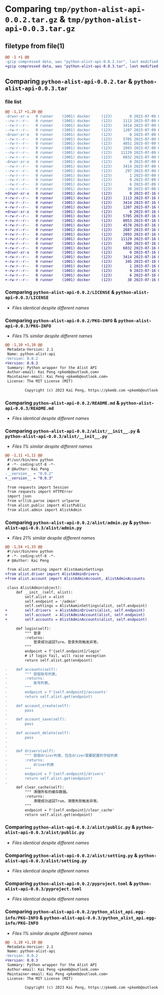 # Comparing `tmp/python-alist-api-0.0.2.tar.gz` & `tmp/python-alist-api-0.0.3.tar.gz`

## filetype from file(1)

```diff
@@ -1 +1 @@
-gzip compressed data, was "python-alist-api-0.0.2.tar", last modified: Sun Jul  9 09:06:05 2023, max compression
+gzip compressed data, was "python-alist-api-0.0.3.tar", last modified: Sun Jul 16 09:45:28 2023, max compression
```

## Comparing `python-alist-api-0.0.2.tar` & `python-alist-api-0.0.3.tar`

### file list

```diff
@@ -1,17 +1,20 @@
-drwxr-xr-x   0 runner    (1001) docker     (123)        0 2023-07-09 09:06:05.300823 python-alist-api-0.0.2/
--rw-r--r--   0 runner    (1001) docker     (123)     1113 2023-07-09 09:05:55.000000 python-alist-api-0.0.2/LICENSE
--rw-r--r--   0 runner    (1001) docker     (123)     3414 2023-07-09 09:06:05.300823 python-alist-api-0.0.2/PKG-INFO
--rw-r--r--   0 runner    (1001) docker     (123)     1207 2023-07-09 09:05:55.000000 python-alist-api-0.0.2/README.md
-drwxr-xr-x   0 runner    (1001) docker     (123)        0 2023-07-09 09:06:05.300823 python-alist-api-0.0.2/alist/
--rw-r--r--   0 runner    (1001) docker     (123)     5705 2023-07-09 09:05:55.000000 python-alist-api-0.0.2/alist/__init__.py
--rw-r--r--   0 runner    (1001) docker     (123)     4851 2023-07-09 09:05:55.000000 python-alist-api-0.0.2/alist/admin.py
--rw-r--r--   0 runner    (1001) docker     (123)     2093 2023-07-09 09:05:55.000000 python-alist-api-0.0.2/alist/public.py
--rw-r--r--   0 runner    (1001) docker     (123)    11129 2023-07-09 09:05:55.000000 python-alist-api-0.0.2/alist/setting.py
--rw-r--r--   0 runner    (1001) docker     (123)     6032 2023-07-09 09:05:55.000000 python-alist-api-0.0.2/pyproject.toml
-drwxr-xr-x   0 runner    (1001) docker     (123)        0 2023-07-09 09:06:05.300823 python-alist-api-0.0.2/python_alist_api.egg-info/
--rw-r--r--   0 runner    (1001) docker     (123)     3414 2023-07-09 09:06:05.000000 python-alist-api-0.0.2/python_alist_api.egg-info/PKG-INFO
--rw-r--r--   0 runner    (1001) docker     (123)      297 2023-07-09 09:06:05.000000 python-alist-api-0.0.2/python_alist_api.egg-info/SOURCES.txt
--rw-r--r--   0 runner    (1001) docker     (123)        1 2023-07-09 09:06:05.000000 python-alist-api-0.0.2/python_alist_api.egg-info/dependency_links.txt
--rw-r--r--   0 runner    (1001) docker     (123)        9 2023-07-09 09:06:05.000000 python-alist-api-0.0.2/python_alist_api.egg-info/requires.txt
--rw-r--r--   0 runner    (1001) docker     (123)        6 2023-07-09 09:06:05.000000 python-alist-api-0.0.2/python_alist_api.egg-info/top_level.txt
--rw-r--r--   0 runner    (1001) docker     (123)       38 2023-07-09 09:06:05.300823 python-alist-api-0.0.2/setup.cfg
+drwxr-xr-x   0 runner    (1001) docker     (123)        0 2023-07-16 09:45:28.374380 python-alist-api-0.0.3/
+-rw-r--r--   0 runner    (1001) docker     (123)     1113 2023-07-16 09:45:14.000000 python-alist-api-0.0.3/LICENSE
+-rw-r--r--   0 runner    (1001) docker     (123)     3414 2023-07-16 09:45:28.374380 python-alist-api-0.0.3/PKG-INFO
+-rw-r--r--   0 runner    (1001) docker     (123)     1207 2023-07-16 09:45:14.000000 python-alist-api-0.0.3/README.md
+drwxr-xr-x   0 runner    (1001) docker     (123)        0 2023-07-16 09:45:28.374380 python-alist-api-0.0.3/alist/
+-rw-r--r--   0 runner    (1001) docker     (123)     5705 2023-07-16 09:45:14.000000 python-alist-api-0.0.3/alist/__init__.py
+-rw-r--r--   0 runner    (1001) docker     (123)     8053 2023-07-16 09:45:14.000000 python-alist-api-0.0.3/alist/account.py
+-rw-r--r--   0 runner    (1001) docker     (123)     4578 2023-07-16 09:45:14.000000 python-alist-api-0.0.3/alist/admin.py
+-rw-r--r--   0 runner    (1001) docker     (123)     2887 2023-07-16 09:45:14.000000 python-alist-api-0.0.3/alist/driver.py
+-rw-r--r--   0 runner    (1001) docker     (123)     2093 2023-07-16 09:45:14.000000 python-alist-api-0.0.3/alist/public.py
+-rw-r--r--   0 runner    (1001) docker     (123)    11129 2023-07-16 09:45:14.000000 python-alist-api-0.0.3/alist/setting.py
+-rw-r--r--   0 runner    (1001) docker     (123)      300 2023-07-16 09:45:14.000000 python-alist-api-0.0.3/alist/utils.py
+-rw-r--r--   0 runner    (1001) docker     (123)     6032 2023-07-16 09:45:14.000000 python-alist-api-0.0.3/pyproject.toml
+drwxr-xr-x   0 runner    (1001) docker     (123)        0 2023-07-16 09:45:28.374380 python-alist-api-0.0.3/python_alist_api.egg-info/
+-rw-r--r--   0 runner    (1001) docker     (123)     3414 2023-07-16 09:45:28.000000 python-alist-api-0.0.3/python_alist_api.egg-info/PKG-INFO
+-rw-r--r--   0 runner    (1001) docker     (123)      345 2023-07-16 09:45:28.000000 python-alist-api-0.0.3/python_alist_api.egg-info/SOURCES.txt
+-rw-r--r--   0 runner    (1001) docker     (123)        1 2023-07-16 09:45:28.000000 python-alist-api-0.0.3/python_alist_api.egg-info/dependency_links.txt
+-rw-r--r--   0 runner    (1001) docker     (123)        9 2023-07-16 09:45:28.000000 python-alist-api-0.0.3/python_alist_api.egg-info/requires.txt
+-rw-r--r--   0 runner    (1001) docker     (123)        6 2023-07-16 09:45:28.000000 python-alist-api-0.0.3/python_alist_api.egg-info/top_level.txt
+-rw-r--r--   0 runner    (1001) docker     (123)       38 2023-07-16 09:45:28.374380 python-alist-api-0.0.3/setup.cfg
```

### Comparing `python-alist-api-0.0.2/LICENSE` & `python-alist-api-0.0.3/LICENSE`

 * *Files identical despite different names*

### Comparing `python-alist-api-0.0.2/PKG-INFO` & `python-alist-api-0.0.3/PKG-INFO`

 * *Files 1% similar despite different names*

```diff
@@ -1,10 +1,10 @@
 Metadata-Version: 2.1
 Name: python-alist-api
-Version: 0.0.2
+Version: 0.0.3
 Summary: Python wrapper for the Alist API
 Author-email: Kai Peng <pkemb@outlook.com>
 Maintainer-email: Kai Peng <pkemb@outlook.com>
 License: The MIT License (MIT)
         
         Copyright (c) 2023 Kai Peng, https://pkemb.com <pkemb@outlook.com>
```

### Comparing `python-alist-api-0.0.2/README.md` & `python-alist-api-0.0.3/README.md`

 * *Files identical despite different names*

### Comparing `python-alist-api-0.0.2/alist/__init__.py` & `python-alist-api-0.0.3/alist/__init__.py`

 * *Files 1% similar despite different names*

```diff
@@ -1,11 +1,11 @@
 #!/usr/bin/env python
 # -*- coding:utf-8 -*-
 # @Author: Kai Peng
-__version__ = "0.0.2"
+__version__ = "0.0.3"
 
 from requests import Session
 from requests import HTTPError
 import json
 from urllib.parse import urlparse
 from alist.public import AlistPublic
 from alist.admin import AlistAdmin
```

### Comparing `python-alist-api-0.0.2/alist/admin.py` & `python-alist-api-0.0.3/alist/admin.py`

 * *Files 21% similar despite different names*

```diff
@@ -1,54 +1,33 @@
 #!/usr/bin/env python
 # -*- coding:utf-8 -*-
 # @Author: Kai Peng
 
 from alist.setting import AlistAaminSettings
+from alist.driver import AlistAdminDrivers
+from alist.account import AlistAdminAccount, AlistAdminAccounts
 
 class AlistAdmin(object):
     def __init__(self, alist):
         self.alist = alist
         self.endpoint = '/admin'
         self.settings = AlistAaminSettings(alist, self.endpoint)
+        self.drivers  = AlistAdminDrivers(alist, self.endpoint)
+        self.account  = AlistAdminAccount(alist, self.endpoint)
+        self.accounts = AlistAdminAccounts(alist, self.endpoint)
 
     def login(self):
         """ 登录
         :returns:
             登录成功返回Ture，登录失败触发异常。
         """
         endpoint = f'{self.endpoint}/login'
         # if login fail, will raise exception
         return self.alist.get(endpoint)
 
-    def accounts(self):
-        """ 获取账号列表。
-        :returns:
-            账号列表。
-        """
-        endpoint = f'{self.endpoint}/accounts'
-        return self.alist.get(endpoint)
-
-    def account_create(self):
-        pass
-
-    def account_save(self):
-        pass
-
-    def account_delete(self):
-        pass
-
-
-    def drivers(self):
-        """ 获取dricer列表，包含driver需要配置的字段列表
-        :returns:
-            driver列表
-        """
-        endpoint = f'{self.endpoint}/drivers'
-        return self.alist.get(endpoint)
-
     def clear_cache(self):
         """ 清理所有的缓存数据。
         :returns:
             清理成功返回True，清理失败触发异常。
         """
         endpoint = f'{self.endpoint}/clear_cache'
         return self.alist.get(endpoint)
```

### Comparing `python-alist-api-0.0.2/alist/public.py` & `python-alist-api-0.0.3/alist/public.py`

 * *Files identical despite different names*

### Comparing `python-alist-api-0.0.2/alist/setting.py` & `python-alist-api-0.0.3/alist/setting.py`

 * *Files identical despite different names*

### Comparing `python-alist-api-0.0.2/pyproject.toml` & `python-alist-api-0.0.3/pyproject.toml`

 * *Files identical despite different names*

### Comparing `python-alist-api-0.0.2/python_alist_api.egg-info/PKG-INFO` & `python-alist-api-0.0.3/python_alist_api.egg-info/PKG-INFO`

 * *Files 1% similar despite different names*

```diff
@@ -1,10 +1,10 @@
 Metadata-Version: 2.1
 Name: python-alist-api
-Version: 0.0.2
+Version: 0.0.3
 Summary: Python wrapper for the Alist API
 Author-email: Kai Peng <pkemb@outlook.com>
 Maintainer-email: Kai Peng <pkemb@outlook.com>
 License: The MIT License (MIT)
         
         Copyright (c) 2023 Kai Peng, https://pkemb.com <pkemb@outlook.com>
```

